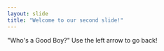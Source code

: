 ```yaml
---
layout: slide
title: "Welcome to our second slide!"
---
```

"Who's a Good Boy?"
Use the left arrow to go back!
